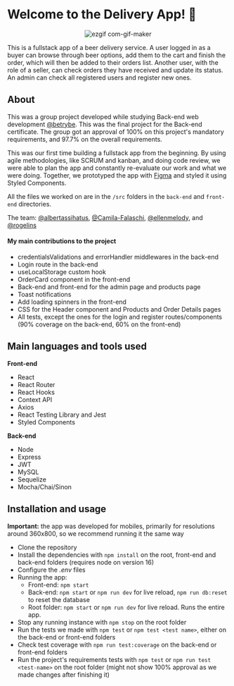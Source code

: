 # Welcome to the Delivery App! :running:

<div align='center'>

![ezgif com-gif-maker](https://user-images.githubusercontent.com/75266925/194889837-08362920-12f6-4e28-b107-f2487ea5c852.gif)

</div>

This is a fullstack app of a beer delivery service. A user logged in as a buyer can browse through beer options, add them to the cart and finish the order, which will then be added to their orders list. Another user, with the role of a seller, can check orders they have received and update its status. An admin can check all registered users and register new ones.

## About

This was a group project developed while studying Back-end web development [@betrybe](https://github.com/betrybe). This was the final project for the Back-end certificate. The group got an approval of 100% on this project's mandatory requirements, and 97.7% on the overall requirements.

This was our first time building a fullstack app from the beginning. By using agile methodologies, like SCRUM and kanban, and doing code review, we were able to plan the app and constantly re-evaluate our work and what we were doing. Together, we prototyped the app with [Figma](https://www.figma.com/file/8quEpcnij9tGUC6bPR2kgW/Delivery-App?node-id=0%3A1&t=DhfjWBPfiyoyquQy-1) and styled it using Styled Components. 

All the files we worked on are in the `/src` folders in the `back-end` and `front-end` directories.

The team: [@albertassihatus](https://github.com/albertassihatus), [@Camila-Falaschi](https://github.com/Camila-Falaschi), [@ellenmelody](https://github.com/ellenmelody), and [@rogelins](https://github.com/rogelins) 

#### My main contributions to the project
 - credentialsValidations and errorHandler middlewares in the back-end
 - Login route in the back-end
 - useLocalStorage custom hook
 - OrderCard component in the front-end
 - Back-end and front-end for the admin page and products page
 - Toast notifications
 - Add loading spinners in the front-end
 - CSS for the Header component and Products and Order Details pages
 - All tests, except the ones for the login and register routes/components (90% coverage on the back-end, 60% on the front-end)
 

## Main languages and tools used

<strong>Front-end</strong>
- React
- React Router
- React Hooks
- Context API
- Axios
- React Testing Library and Jest
- Styled Components

<strong>Back-end</strong>
- Node
- Express
- JWT
- MySQL
- Sequelize
- Mocha/Chai/Sinon

## Installation and usage

<strong>Important:</strong> the app was developed for mobiles, primarily for resolutions around 360x800, so we recommend running it the same way

- Clone the repository
- Install the dependencies with ``` npm install ``` on the root, front-end and back-end folders (requires node on version 16)
- Configure the _.env_ files
- Running the app:
  - Front-end: `npm start`
  - Back-end: `npm start` or `npm run dev` for live reload, `npm run db:reset` to reset the database
  - Root folder: `npm start` or `npm run dev` for live reload. Runs the entire app.
- Stop any running instance with `npm stop` on the root folder
- Run the tests we made with ```npm test``` or ```npm test <test name>```, either on the back-end or front-end folders
- Check test coverage with `npm run test:coverage` on the back-end or front-end folders
- Run the project's requirements tests with ```npm test``` or ```npm run test <test-name>``` on the root folder (might not show 100% approval as we made changes after finishing it)

